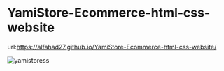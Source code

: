 # YamiStore-Ecommerce-html-css-website
url:https://alfahad27.github.io/YamiStore-Ecommerce-html-css-website/

![yamistoress](https://github.com/alfahad27/YamiStore-Ecommerce-html-css-website/assets/135044027/209d515b-bb78-46aa-a407-1bfebfe1d673)
